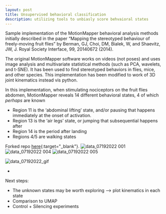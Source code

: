 ```yaml
---
layout: post
title: Unsupervised behavioral classification
description: utilizing tools to unbiasly score behvaioral states
---
```


Sample implementation of the MotionMapper behavioral analysis methods initially described in the paper “Mapping the stereotyped behaviour of freely-moving fruit flies” by Berman, GJ, Choi, DM, Bialek, W, and Shaevitz, JW, J. Royal Society Interface, 99, 20140672 (2014).

The original MotionMapper software works on videos (not poses) and uses image analysis and multivariate statistical methods (such as PCA, wavelets, and t-SNE). It has been used to find stereotyped behaviors in flies, mice, and other species. This implementation has been modified to work of 3D joint kinematics instead vis python.

In this implementation, when stimulating nociceptors on the fruit flies abdomen, MotionMapper reveals 14 different behavioral states, 4 of which *perhaps* are known
- Region 11 is the ‘abdominal lifting’ state, and/or pausing that happens immediately at the onset of activation.
- Region 13 is the ‘air legs’ state, or jumping that subsequential happens after 
- Region 14 is the period after landing
- Regions 4/5 are walking states

Forked repo [here](https://github.com/jesmjones/motionmapperpy){:target="_blank"}.
![data_07192022 001](https://github.com/user-attachments/assets/ca608ea3-7929-4b6c-9f69-3b70d42e4c4b)
![data_07192022 004](https://github.com/user-attachments/assets/3222af15-1fa3-4baa-acf6-cae6af3d7a36)
![data_07192022 005](https://github.com/user-attachments/assets/688debcb-3009-4c53-b179-39383e484771)

  
![data_07192022_gif](https://github.com/user-attachments/assets/8ed719dc-68b0-4b35-ac98-3c24d217d70b)

- 
Next steps: 
- The unknown states may be worth exploring —> plot kinematics in each state
- Comparison to UMAP
- Control + Silencing experiments



